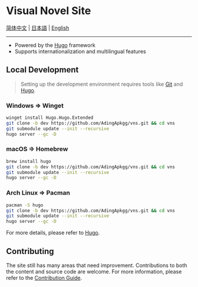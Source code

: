 # Visual Novel Site

[简体中文](README.zh.md) | [日本語](README.ja.md) | [English](README.md)

***

- Powered by the [Hugo](https://gohugo.io/) framework
- Supports internationalization and multilingual features

## Local Development

> Setting up the development environment requires tools like [Git](https://git-scm.com/) and [Hugo](https://gohugo.io/).

### Windows => Winget

```sh
winget install Hugo.Hugo.Extended
git clone -b dev https://github.com/AdingApkgg/vns.git && cd vns
git submodule update --init --recursive
hugo server --gc -D
```

### macOS => Homebrew

```sh
brew install hugo
git clone -b dev https://github.com/AdingApkgg/vns.git && cd vns
git submodule update --init --recursive
hugo server --gc -D
```

### Arch Linux => Pacman

```sh
pacman -S hugo
git clone -b dev https://github.com/AdingApkgg/vns.git && cd vns
git submodule update --init --recursive
hugo server --gc -D
```

For more details, please refer to [Hugo](https://gohugo.io/).

## Contributing

The site still has many areas that need improvement. Contributions to both the content and source code are welcome. For more information, please refer to the [Contribution Guide](/content/en/docs/postscript/contribute.md).
